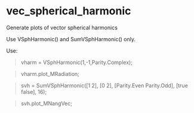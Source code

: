 # vec_spherical_harmonic
Generate plots of vector spherical harmonics

Use VSphHarmonic() and SumVSphHarmonic() only.

Use:

> vharm = VSphHarmonic(1,-1,Parity.Complex);

> vharm.plot_MRadiation;

> svh = SumVSphHarmonic([1 2], [0 2], [Parity.Even Parity.Odd], [true false], 16);

> svh.plot_MNangVec;
